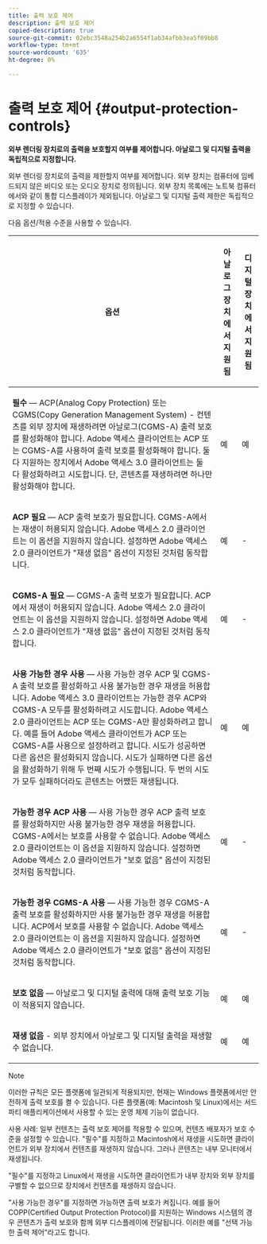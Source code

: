 ```yaml
---
title: 출력 보호 제어
description: 출력 보호 제어
copied-description: true
source-git-commit: 02ebc3548a254b2a6554f1ab34afbb3ea5f09bb8
workflow-type: tm+mt
source-wordcount: '635'
ht-degree: 0%

---
```


# 출력 보호 제어 {#output-protection-controls}

**외부 렌더링 장치로의 출력을 보호할지 여부를 제어합니다. 아날로그 및 디지털 출력을 독립적으로 지정합니다.**

외부 렌더링 장치로의 출력을 제한할지 여부를 제어합니다. 외부 장치는 컴퓨터에 임베드되지 않은 비디오 또는 오디오 장치로 정의됩니다. 외부 장치 목록에는 노트북 컴퓨터에서와 같이 통합 디스플레이가 제외됩니다. 아날로그 및 디지털 출력 제한은 독립적으로 지정할 수 있습니다.

다음 옵션/적용 수준을 사용할 수 있습니다.

<table frame="all" colsep="0" rowsep="1" id="adobetable_fvw_5fx_n4"> 
 <thead class="- topic/thead "> 
  <tr rowsep="1" class="- topic/row "> 
   <th colname="1" class="- topic/entry entry"> <p class="- topic/p ">옵션 </p> </th> 
   <th colname="2" class="- topic/entry entry"> <p class="- topic/p ">아날로그 장치에서 지원됨 </p> </th> 
   <th colname="3" class="- topic/entry entry"> <p class="- topic/p ">디지털 장치에서 지원됨 </p> </th> 
  </tr> 
 </thead>
 <tbody class="- topic/tbody "> 
  <tr rowsep="1" class="- topic/row "> 
   <td colname="1" class="- topic/entry "> <p class="- topic/p "><b class="+ topic/ph hi-d/b ">필수</b> — ACP(Analog Copy Protection) 또는 CGMS(Copy Generation Management System) - 컨텐츠를 외부 장치에 재생하려면 아날로그(CGMS-A) 출력 보호를 활성화해야 합니다. Adobe 액세스 클라이언트는 ACP 또는 CGMS-A를 사용하여 출력 보호를 활성화해야 합니다. 둘 다 지원하는 장치에서 Adobe 액세스 3.0 클라이언트는 둘 다 활성화하려고 시도합니다. 단, 콘텐츠를 재생하려면 하나만 활성화해야 합니다. </p> </td> 
   <td colname="2" class="- topic/entry "> <p class="- topic/p ">예 </p> </td> 
   <td colname="3" class="- topic/entry "> <p class="- topic/p ">예 </p> </td> 
  </tr> 
  <tr rowsep="1" class="- topic/row "> 
   <td colname="1" class="- topic/entry "> <p class="- topic/p "><b class="+ topic/ph hi-d/b ">ACP 필요</b> — ACP 출력 보호가 필요합니다. CGMS-A에서는 재생이 허용되지 않습니다. Adobe 액세스 2.0 클라이언트는 이 옵션을 지원하지 않습니다. 설정하면 Adobe 액세스 2.0 클라이언트가 "재생 없음" 옵션이 지정된 것처럼 동작합니다. </p> </td> 
   <td colname="2" class="- topic/entry "> <p class="- topic/p ">예 </p> </td> 
   <td colname="3" class="- topic/entry "> <p class="- topic/p ">- </p> </td> 
  </tr> 
  <tr rowsep="1" class="- topic/row "> 
   <td colname="1" class="- topic/entry "> <p class="- topic/p "><b class="+ topic/ph hi-d/b ">CGMS-A 필요</b> — CGMS-A 출력 보호가 필요합니다. ACP에서 재생이 허용되지 않습니다. Adobe 액세스 2.0 클라이언트는 이 옵션을 지원하지 않습니다. 설정하면 Adobe 액세스 2.0 클라이언트가 "재생 없음" 옵션이 지정된 것처럼 동작합니다. </p> </td> 
   <td colname="2" class="- topic/entry "> <p class="- topic/p ">예 </p> </td> 
   <td colname="3" class="- topic/entry "> <p class="- topic/p ">- </p> </td> 
  </tr> 
  <tr rowsep="1" class="- topic/row "> 
   <td colname="1" class="- topic/entry "> <p class="- topic/p "><b class="+ topic/ph hi-d/b ">사용 가능한 경우 사용</b> — 사용 가능한 경우 ACP 및 CGMS-A 출력 보호를 활성화하고 사용 불가능한 경우 재생을 허용합니다. Adobe 액세스 3.0 클라이언트는 가능한 경우 ACP와 CGMS-A 모두를 활성화하려고 시도합니다. Adobe 액세스 2.0 클라이언트는 ACP 또는 CGMS-A만 활성화하려고 합니다. 예를 들어 Adobe 액세스 클라이언트가 ACP 또는 CGMS-A를 사용으로 설정하려고 합니다. 시도가 성공하면 다른 옵션은 활성화되지 않습니다. 시도가 실패하면 다른 옵션을 활성화하기 위해 두 번째 시도가 수행됩니다. 두 번의 시도가 모두 실패하더라도 콘텐츠는 어쨌든 재생됩니다. </p> </td> 
   <td colname="2" class="- topic/entry "> <p class="- topic/p ">예 </p> </td> 
   <td colname="3" class="- topic/entry "> <p class="- topic/p ">예 </p> </td> 
  </tr> 
  <tr rowsep="1" class="- topic/row "> 
   <td colname="1" class="- topic/entry "> <p class="- topic/p "><b class="+ topic/ph hi-d/b ">가능한 경우 ACP 사용</b> — 사용 가능한 경우 ACP 출력 보호를 활성화하지만 사용 불가능한 경우 재생을 허용합니다. CGMS-A에서는 보호를 사용할 수 없습니다. Adobe 액세스 2.0 클라이언트는 이 옵션을 지원하지 않습니다. 설정하면 Adobe 액세스 2.0 클라이언트가 "보호 없음" 옵션이 지정된 것처럼 동작합니다. </p> </td> 
   <td colname="2" class="- topic/entry "> <p class="- topic/p ">예 </p> </td> 
   <td colname="3" class="- topic/entry "> <p class="- topic/p ">- </p> </td> 
  </tr> 
  <tr rowsep="1" class="- topic/row "> 
   <td colname="1" class="- topic/entry "> <p class="- topic/p "><b class="+ topic/ph hi-d/b ">가능한 경우 CGMS-A 사용 </b>— 사용 가능한 경우 CGMS-A 출력 보호를 활성화하지만 사용 불가능한 경우 재생을 허용합니다. ACP에서 보호를 사용할 수 없습니다. Adobe 액세스 2.0 클라이언트는 이 옵션을 지원하지 않습니다. 설정하면 Adobe 액세스 2.0 클라이언트가 "보호 없음" 옵션이 지정된 것처럼 동작합니다. </p> </td> 
   <td colname="2" class="- topic/entry "> <p class="- topic/p ">예 </p> </td> 
   <td colname="3" class="- topic/entry "> <p class="- topic/p ">- </p> </td> 
  </tr> 
  <tr rowsep="1" class="- topic/row "> 
   <td colname="1" class="- topic/entry "> <p class="- topic/p "><b class="+ topic/ph hi-d/b ">보호 없음</b> — 아날로그 및 디지털 출력에 대해 출력 보호 기능이 적용되지 않습니다. </p> </td> 
   <td colname="2" class="- topic/entry "> <p class="- topic/p ">예 </p> </td> 
   <td colname="3" class="- topic/entry "> <p class="- topic/p ">예 </p> </td> 
  </tr> 
  <tr rowsep="0" class="- topic/row "> 
   <td colname="1" class="- topic/entry "> <p class="- topic/p "><b class="+ topic/ph hi-d/b ">재생 없음</b> - 외부 장치에서 아날로그 및 디지털 출력을 재생할 수 없습니다. </p> </td> 
   <td colname="2" class="- topic/entry "> <p class="- topic/p ">예 </p> </td> 
   <td colname="3" class="- topic/entry "> <p class="- topic/p ">예 </p> </td> 
  </tr> 
 </tbody> 
</table>

>[!NOTE]
>
>이러한 규칙은 모든 플랫폼에 일관되게 적용되지만, 현재는 Windows 플랫폼에서만 안전하게 출력 보호를 켤 수 있습니다. 다른 플랫폼(예: Macintosh 및 Linux)에서는 서드파티 애플리케이션에서 사용할 수 있는 운영 체제 기능이 없습니다.

사용 사례: 일부 컨텐츠는 출력 보호 제어를 적용할 수 있으며, 컨텐츠 배포자가 보호 수준을 설정할 수 있습니다. &quot;필수&quot;를 지정하고 Macintosh에서 재생을 시도하면 클라이언트가 외부 장치에서 컨텐츠를 재생하지 않습니다. 그러나 콘텐츠는 내부 모니터에서 재생됩니다.

&quot;필수&quot;를 지정하고 Linux에서 재생을 시도하면 클라이언트가 내부 장치와 외부 장치를 구별할 수 없으므로 장치에서 컨텐츠를 재생하지 않습니다.

&quot;사용 가능한 경우&quot;를 지정하면 가능하면 출력 보호가 켜집니다. 예를 들어 COPP(Certified Output Protection Protocol)를 지원하는 Windows 시스템의 경우 콘텐츠가 출력 보호와 함께 외부 디스플레이에 전달됩니다. 이러한 예를 &quot;선택 가능한 출력 제어&quot;라고도 합니다.
